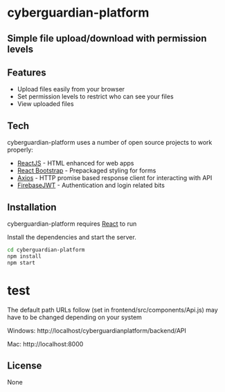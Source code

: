 # cyberguardian-platform
## Simple file upload/download with permission levels

## Features

- Upload files easily from your browser
- Set permission levels to restrict who can see your files
- View uploaded files

## Tech

cyberguardian-platform uses a number of open source projects to work properly:

- [ReactJS] - HTML enhanced for web apps
- [React Bootstrap] - Prepackaged styling for forms
- [Axios] - HTTP promise based response client for interacting with API
- [FirebaseJWT] - Authentication and login related bits

## Installation

cyberguardian-platform requires [React](https://react.dev/) to run

Install the dependencies and start the server.

```sh
cd cyberguardian-platform
npm install
npm start
```

# test

The default path URLs follow (set in frontend/src/components/Api.js) may have to be changed depending on your system

Windows: http://localhost/cyberguardianplatform/backend/API

Mac: http://localhost:8000

## License

None

   [ReactJS]: <https://react.dev/>
   [Axios]: <https://axios-http.com/docs/intro>
   [FirebaseJWT]: <https://github.com/firebase/php-jwt>
   [React Bootstrap]: <https://react-bootstrap.github.io/>